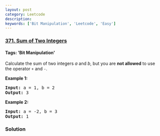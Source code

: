 ```yaml
---
layout: post
category: Leetcode
description: 
keywords: ['Bit Manipulation', 'Leetcode', 'Easy']
---
```

### [371. Sum of Two Integers](https://leetcode.com/problems/sum-of-two-integers)

#### Tags: 'Bit Manipulation'

<div class="content__u3I1 question-content__JfgR"><div><p>Calculate the sum of two integers <i>a</i> and <i>b</i>, but you are <b>not allowed</b> to use the operator <code>+</code> and <code>-</code>.</p>
<div>
<p><strong>Example 1:</strong></p>
<pre><strong>Input: </strong>a = <span id="example-input-1-1">1</span>, b = <span id="example-input-1-2">2</span>
<strong>Output: </strong><span id="example-output-1">3</span>
</pre>
<div>
<p><strong>Example 2:</strong></p>
<pre><strong>Input: </strong>a = -<span id="example-input-2-1">2</span>, b = <span id="example-input-2-2">3</span>
<strong>Output: </strong>1
</pre>
</div>
</div>
</div></div>

### Solution

